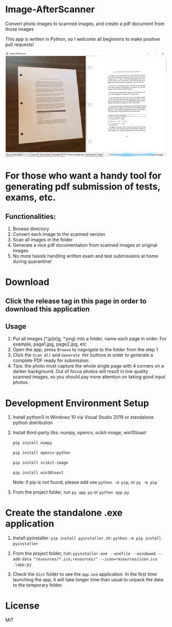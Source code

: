 # Image-AfterScanner
Convert photo images to scanned images, and create a pdf document from those images

This app is written in Python, so I welcome all beginners to make positive pull requests!

![Screenshots of app](./screenshots/app.jpg)

# For those who want a handy tool for generating pdf submission of tests, exams, etc. 

## Functionalities:
1. Browse directory 
2. Convert each image to the scanned version
3. Scan all images in the folder
4. Generate a nice pdf documentation from scanned images or original images
5. No more hassle handling written exam and test submissions at home during quarantine!

# Download

## Click the release tag in this page in order to download this application

## Usage

1. Put all images (*.jp[e]g, *.png) into a folder, name each page in order. For example, page1.jpg, page2.jpg, etc
2. Open the app, press `Browse` to nagvigate to the folder from the step 1
3. Click the `Scan All` and `Generate PDF` buttons in order to generate a complete PDF ready for submission.
4. Tips: the photo must capture the whole single page with 4 corners on a darker background. Out of focus photos will result in low quality scanned images, so you should pay more attention on taking good input photos. 

# Development Environment Setup

1. Install python3 in Windows 10 via Visual Studio 2019 or standalone python distribution
2. Install third-party libs: numpy, opencv, scikit-image, win10toast

   `pip install numpy`

   `pip install opencv-python`

   `pip install scikit-image`

   `pip install win10toast`

    Note: if pip is not found, please add use `python -m pip`, or `py -m pip`

3. From the project folder, run `py app.py` or `python app.py`

# Create the standalone .exe application
1. Install pyinstaller: `pip install pyinstaller`, or: `python -m pip install pyinstaller`
2. From the project folder, run: `pyinstaller.exe --onefile --windowed --add-data "resources/*.ico;resources/" --icon=resources/icon.ico  .\app.py`

3. Check the `dist` folder to see the `app.exe` application. In the first time launching the app, it will take longer time than usual to unpack the data to the temporary folder.

# License
MIT